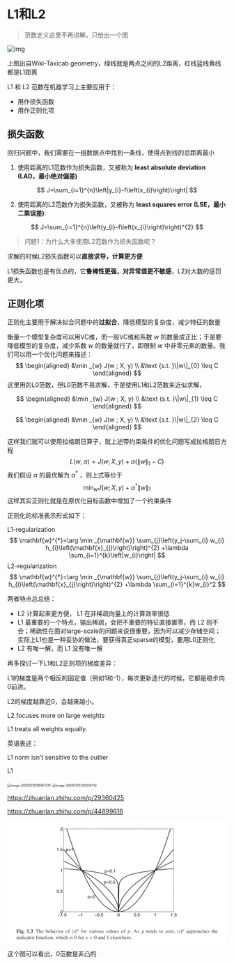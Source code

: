 # L1和L2

> 范数定义这里不再讲解，只给出一个图

![img](https://upload.wikimedia.org/wikipedia/commons/thumb/0/08/Manhattan_distance.svg/200px-Manhattan_distance.svg.png)

上图出自Wiki-Taxicab geometry，绿线就是两点之间的L2距离，红线蓝线黄线都是L1距离



L1 和 L2 范数在机器学习上主要应用于：

- 用作损失函数
- 用作正则化项



## 损失函数

回归问题中，我们需要在一组数据点中找到一条线，使得点到线的总距离最小



1. 使用距离的L1范数作为损失函数，又被称为 **least absolute deviation (LAD，最小绝对偏差)**

$$
J=\sum_{i=1}^{n}\left|y_{i}-f\left(x_{i}\right)\right|
$$

2. 使用距离的L2范数作为损失函数，又被称为 **least squares error (LSE，最小二乘误差)**:

$$
J=\sum_{i=1}^{n}\left(y_{i}-f\left(x_{i}\right)\right)^{2}
$$

> 问题1：为什么大多使用L2范数作为损失函数呢？

求解的时候L2损失函数可以**直接求导，计算更方便**



L1损失函数也是有优点的，它**鲁棒性更强，对异常值更不敏感**，L2对大数的惩罚更大，



## 正则化项

正则化主要用于解决拟合问题中的**过拟合**，降低模型的复杂度，减少特征的数量

衡量一个模型复杂度可以用VC维，而一般VC维和系数 $w$ 的数量成正比；于是要降低模型的复杂度，减少系数 $w$ 的数量就行了，即限制 $w$ 中非零元素的数量。我们可以用一个优化问题来描述：
$$
\begin{aligned}
&\min _{w} J(w ; X, y) \\
&\text {s.t. }\|w\|_{0} \leq C
\end{aligned}
$$
这里用的L0范数，但L0范数不易求解，于是使用L1和L2范数来近似求解，

$$
\begin{aligned}
&\min _{w} J(w ; X, y) \\
&\text {s.t. }\|w\|_{1} \leq C
\end{aligned}
$$

$$
\begin{aligned}
&\min _{w} J(w ; X, y) \\
&\text {s.t. }\|w\|_{2} \leq C
\end{aligned}
$$

这样我们就可以使用拉格朗日算子，就上述带约束条件的优化问题写成拉格朗日方程
$$
L(w, \alpha)=J(w ; X, y)+\alpha\left(\|w\|_{1}-C\right)
$$
我们假设 $\alpha$ 的最优解为 $\alpha^*$ ，则上式等价于
$$
\min _{w} J(w ; X, y)+\alpha^{*}\|w\|_{1}
$$
这样其实正则化就是在原优化目标函数中增加了一个约束条件



正则化的标准表示形式如下：

L1-regularization 
$$
\mathbf{w}^{*}=\arg \min _{\mathbf{w}} \sum_{j}\left(y_j-\sum_{i} w_{i} h_{i}\left(\mathbf{x}_{j}\right)\right)^{2}
+\lambda \sum_{i=1}^{k}\left|w_{i}\right|
$$
L2-regularization
$$
\mathbf{w}^{*}=\arg \min _{\mathbf{w}} \sum_{j}\left(y_j-\sum_{i} w_{i} h_{i}\left(\mathbf{x}_{j}\right)\right)^{2}
+\lambda \sum_{i=1}^{k}w_{i}^2
$$






两者特点总总结：

- L2 计算起来更方便， L1 在非稀疏向量上的计算效率很低
- L1 最重要的一个特点，输出稀疏，会把不重要的特征直接置零，而 L2 则不会；稀疏性在面对large-scale的问题来说很重要，因为可以减少存储空间；实际上L1也是一种妥协的做法，要获得真正sparse的模型，要用L0正则化
- L2 有唯一解，而 L1 没有唯一解



再多探讨一下L1和L2正则项的梯度差异：

L1的梯度是两个相反的固定值（例如1和-1），每次更新迭代的时候，它都是稳步向0前进。

L2的梯度越靠近0，会越来越小。



L2 focuses more on large weights

L1 treats all weights equally.

英语表述：

L1 norm isn’t sensitive to the outlier

 

L1

<img src="C:\Users\Jerry\AppData\Roaming\Typora\typora-user-images\image-20200312195957213.png" alt="image-20200312195957213" style="zoom: 50%;" /> 

<img src="C:\Users\Jerry\AppData\Roaming\Typora\typora-user-images\image-20200312200332412.png" alt="image-20200312200332412" style="zoom: 50%;" /> 



https://zhuanlan.zhihu.com/p/29360425

https://zhuanlan.zhihu.com/p/44899616



![img](https://raw.githubusercontent.com/yzy1996/Image-Hosting/master/20200515200555)

这个图可以看出，0范数是非凸的

